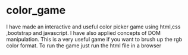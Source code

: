 # color_game
I have made an interactive and useful color picker game using html,css ,bootstrap and javascript.
I have also applied concepts of DOM manipulation.
This is a very useful game if you want to brush up the rgb color format.
To run the game just run the html file in a browser
